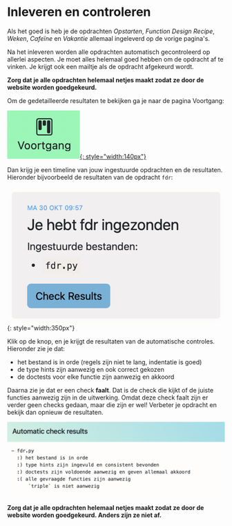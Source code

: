 # Inleveren en controleren

Als het goed is heb je de opdrachten *Opstarten*, *Function Design Recipe*, *Weken*, *Cafeïne* en *Vakantie* allemaal ingeleverd op de vorige pagina's.

Na het inleveren worden alle opdrachten automatisch gecontroleerd op allerlei aspecten. Je moet alles helemaal goed hebben om de opdracht af te vinken. Je krijgt ook een mailtje als de opdracht afgekeurd wordt.

**Zorg dat je alle opdrachten helemaal netjes maakt zodat ze door de website worden goedgekeurd.**

Om de gedetailleerde resultaten te bekijken ga je naar de pagina Voortgang:

[![](voortgang.png){: style="width:140px"}](/submissions)

Dan krijg je een timeline van jouw ingestuurde opdrachten en de resultaten. Hieronder bijvoorbeeld de resultaten van de opdracht `fdr`:

![](fdr.png){: style="width:350px"}

Klik op de knop, en je krijgt de resultaten van de automatische controles. Hieronder zie je dat:

* het bestand is in orde (regels zijn niet te lang, indentatie is goed)
* de type hints zijn aanwezig en ook correct gekozen
* de doctests voor elke functie zijn aanwezig en akkoord

Daarna zie je dat er een check **faalt**. Dat is de check die kijkt of de juiste functies aanwezig zijn in de uitwerking. Omdat deze check faalt zijn er verder geen checks gedaan, maar die zijn er wel! Verbeter je opdracht en bekijk dan opnieuw de resultaten.

![](checks.png)

**Zorg dat je alle opdrachten helemaal netjes maakt zodat ze door de website worden goedgekeurd. Anders zijn ze niet af.**
